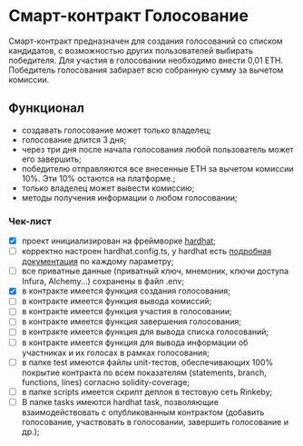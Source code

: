 # Смарт-контракт Голосование
Смарт-контракт предназначен для создания голосований со списком кандидатов, 
с возможностью других пользователей выбирать победителя. 
Для участия в голосовании необходимо внести 0,01 ETH. 
Победитель голосования забирает всю собранную сумму за вычетом комиссии.

## Функционал
- создавать голосование может только владелец;
- голосование длится 3 дня;
- через три дня после начала голосования любой пользователь может его завершить;
- победителю отправляются все внесенные ETH за вычетом комиссии 10%. Эти 10% остаются на платформе.;
- только владелец может вывести комиссию;
- методы получения информации о любом голосовании;

### Чек-лист
- [x] проект инициализирован на фреймворке [hardhat](https://hardhat.org/);
- [ ] корректно настроен hardhat.config.ts, у hardhat есть [подробная документация](https://hardhat.org/config/) по каждому параметру;
- [ ] все приватные данные (приватный ключ, мнемоник, ключи доступа Infura, Alchemy...) сохранены в файл .env;
- [x] в контракте имеется функция создания голосования;
- [ ] в контракте имеется функция вывода комиссий;
- [ ] в контракте имеется функция участия в голосовании;
- [ ] в контракте имеется функция завершения голосования;
- [ ] в контракте имеется функция для вывода списка голосований;
- [ ] в контракте имеется функция для вывода информации об участниках и их голосах в рамках голосования;
- [ ] в папке test имеются файлы unit-тестов, обеспечивающих 100% покрытие контракта по всем показателям (statements, branch, functions, lines) согласно solidity-coverage;
- [ ] в папке scripts имеется скрипт деплоя в тестовую сеть Rinkeby;
- [ ] В папке tasks имеются hardhat task, позволяющие взаимодействовать с опубликованным контрактом (добавить голосование, участвовать в голосовании, завершить голосование и др.);
